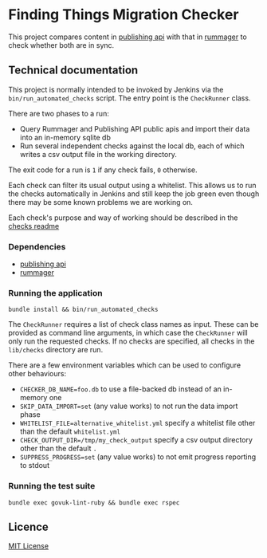 # Finding Things Migration Checker

This project compares content in [publishing api](https://github.com/alphagov/publishing-api)
with that in [rummager](https://github.com/alphagov/rummager) to check whether both are in sync.

## Technical documentation

This project is normally intended to be invoked by Jenkins via the `bin/run_automated_checks` script.
The entry point is the `CheckRunner` class.

There are two phases to a run:

- Query Rummager and Publishing API public apis and import their data into an in-memory sqlite db
- Run several independent checks against the local db, each of which writes a csv output file in the working directory.

The exit code for a run is `1` if any check fails, `0` otherwise.

Each check can filter its usual output using a whitelist. This allows us to run the checks automatically
in Jenkins and still keep the job green even though there may be some known problems we are working on.

Each check's purpose and way of working should be described in the [checks readme](lib/checks/README.md)

### Dependencies

- [publishing api](https://github.com/alphagov/publishing-api)
- [rummager](https://github.com/alphagov/rummager)

### Running the application

`bundle install && bin/run_automated_checks`

The `CheckRunner` requires a list of check class names as input.
These can be provided as command line arguments, in which case the `CheckRunner` will only run the requested checks.
If no checks are specified, all checks in the `lib/checks` directory are run.

There are a few environment variables which can be used to configure other behaviours:

- `CHECKER_DB_NAME=foo.db` to use a file-backed db instead of an in-memory one
- `SKIP_DATA_IMPORT=set` (any value works) to not run the data import phase
- `WHITELIST_FILE=alternative_whitelist.yml` specify a whitelist file other than the default `whitelist.yml`
- `CHECK_OUTPUT_DIR=/tmp/my_check_output` specify a csv output directory other than the default `.`
- `SUPPRESS_PROGRESS=set` (any value works) to not emit progress reporting to stdout

### Running the test suite

`bundle exec govuk-lint-ruby && bundle exec rspec`

## Licence

[MIT License](LICENCE)
